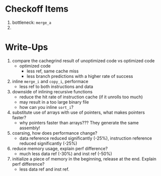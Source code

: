 # Checkoff Items
1. bottleneck: `merge_a`
2. 
# Write-Ups
1. compare the cachegrind result of unoptimized code vs optimized code
    - optimized code
        - less ref, same cache miss
        - less branch predictions with a higher rate of success
2. inline `merge_i` and `copy_i`, performace
    - less ref to both instructions and data
3. downside of inlining recursive functions
    - reduce the hit rate of instruction cache (if it unrolls too much)
    - may result in a too large binary file
    - how can you inline `sort_i`?
4. substitute use of arrays with use of pointers, what makes pointers faster?
    - why pointers faster than arrays??? They generate the same assembly!
5. coarsing, how does performance change?
    - data reference reduced significantly (-25%), instruction reference reduced significantly (-25%)
6. reduce memory usage, explain perf difference?
    - much less data ref (-30%) and inst ref (-50%)
7. initialize a piece of memory in the beginning, release at the end. Explain perf difference?
    - less data ref and inst ref.